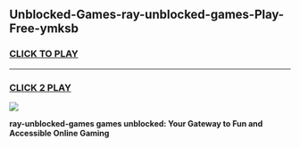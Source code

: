 
## Unblocked-Games-ray-unblocked-games-Play-Free-ymksb
<h3>
<a href="https://premium76.site?title=ray-unblocked-games&ref=18A1">CLICK TO PLAY</a></h3>
<hr>

<h3>
<a href="https://premium76.site?title=ray-unblocked-games&ref=18A1">CLICK 2 PLAY</a>
  
</h3>

<a href="https://premium76.site?title=ray-unblocked-games&ref=18A1"><img src="https://clearcache.store/games.png"></a>


**ray-unblocked-games games unblocked: Your Gateway to Fun and Accessible Online Gaming**

